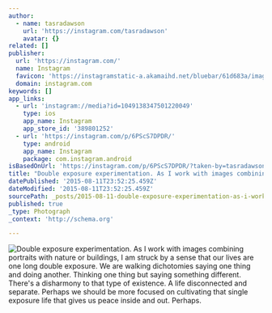 ```yaml
---
author:
  - name: tasradawson
    url: 'https://instagram.com/tasradawson'
    avatar: {}
related: []
publisher:
  url: 'https://instagram.com/'
  name: Instagram
  favicon: 'https://instagramstatic-a.akamaihd.net/bluebar/61d683a/images/ico/favicon.ico'
  domain: instagram.com
keywords: []
app_links:
  - url: 'instagram://media?id=1049138347501220049'
    type: ios
    app_name: Instagram
    app_store_id: '389801252'
  - url: 'https://instagram.com/p/6PScS7DPDR/'
    type: android
    app_name: Instagram
    package: com.instagram.android
isBasedOnUrl: 'https://instagram.com/p/6PScS7DPDR/?taken-by=tasradawson'
title: "Double exposure experimentation. As I work with images combining portraits with nature or buildings, I am struck by a sense that our lives are one long double exposure. We are walking dichotomies saying one thing and doing another. Thinking one thing but saying something different. There's a disharmony to that type of existence. A life disconnected and separate. Perhaps we should be more focused on cultivating that single exposure life that gives us peace inside and out. Perhaps."
datePublished: '2015-08-11T23:52:25.459Z'
dateModified: '2015-08-11T23:52:25.459Z'
sourcePath: _posts/2015-08-11-double-exposure-experimentation-as-i-work-with-images-combi.md
published: true
_type: Photograph
_context: 'http://schema.org'

---
```

![Double exposure experimentation&period; As I work with images combining portraits with nature or buildings&comma; I am struck by a sense that our lives are one long double exposure&period; We are walking dichotomies saying one thing and doing another&period; Thinking one thing but saying something different&period; There's a disharmony to that type of existence&period; A life disconnected and separate&period; Perhaps we should be more focused on cultivating that single exposure life that gives us peace inside and out&period; Perhaps&period;](https://igcdn-photos-d-a.akamaihd.net/hphotos-ak-xaf1/t51.2885-15/11875395_413657645490451_1750180149_n.jpg)